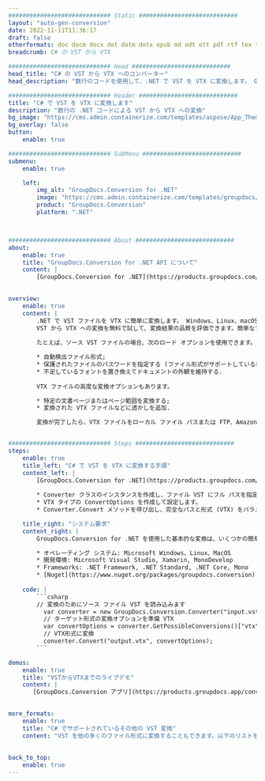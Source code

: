 ```yaml
---
############################# Static ############################
layout: "auto-gen-conversion"
date: 2022-11-11T11:36:17
draft: false
otherformats: doc docm docx dot dotm dotx epub md odt ott pdf rtf tex txt vdx vsdm vsdx vssm vssx vstm vstx vsx vtx xps
breadcrumb: C# の VST から VTX

############################# Head ############################
head_title: "C# の VST から VTX へのコンバーター"
head_description: "数行のコードを使用して、.NET で VST を VTX に変換します。 GroupDocs ドキュメント変換 API を使用して、160 を超えるファイル形式を変換します。"

############################# Header ############################
title: "C# で VST を VTX に変換します"
description: "数行の .NET コードによる VST から VTX への変換"
bg_image: "https://cms.admin.containerize.com/templates/aspose/App_Themes/V3/images/bg/header1.png"
bg_overlay: false
button:
    enable: true

############################# SubMenu ############################
submenu:
    enable: true

    left:
        img_alt: "GroupDocs.Conversion for .NET"
        image: "https://cms.admin.containerize.com/templates/groupdocs/images/product-logos/90x90-noborder/groupdocs-conversion-net.png"
        product: "GroupDocs.Conversion"
        platform: ".NET"



############################# About ############################
about:
    enable: true
    title: "GroupDocs.Conversion for .NET API について"
    content: |
        [GroupDocs.Conversion for .NET](https://products.groupdocs.com/conversion/net/) を使用して、Microsoft Word、Excel、PowerPoint、PDF、Visio、およびその他の形式を変換できます。 GroupDocs.Conversion は、高いパフォーマンスが要求されるバックエンドおよび内部システムに適したスタンドアロン API です。 Microsoft や Open Office などのソフトウェアには依存しません。
    

overview:
    enable: true
    content: |
        .NET で VST ファイルを VTX に簡単に変換します。 Windows、Linux、macOS など、任意のプラットフォームで C# コード行を 2 行だけ使用できます。
        VST から VTX への変換を無料で試して、変換結果の品質を評価できます。簡単なファイル変換のシナリオに加えて、ソース VST ファイルをロードし、出力 VTX 結果を保存するためのより高度なオプションを試すことができます。 
        
        たとえば、ソース VST ファイルの場合、次のロード オプションを使用できます。

        * 自動検出ファイル形式;
        * 保護されたファイルのパスワードを指定する (ファイル形式がサポートしている場合);
        * 不足しているフォントを置き換えてドキュメントの外観を維持する.
        
        VTX ファイルの高度な変換オプションもあります。

        * 特定の文書ページまたはページ範囲を変換する;
        * 変換された VTX ファイルなどに透かしを追加.

        変換が完了したら、VTX ファイルをローカル ファイル パスまたは FTP、Amazon S3、Google Drive、Dropbox などのサードパーティ ストレージに保存できます。注意してください - VST を {{ に変換するにはTO}} MS Office、Open Office、Adobe Acrobat Reader などの追加のソフトウェアをインストールする必要はありません。


############################# Steps ############################
steps:
    enable: true
    title_left: "C# で VST を VTX に変換する手順"
    content_left: |
        [GroupDocs.Conversion for .NET](https://products.groupdocs.com/conversion/net/) を使用すると、開発者は数行のコードで VST ファイルを VTX に簡単に変換できます。
        
        * Converter クラスのインスタンスを作成し、ファイル VST にフル パスを指定します。
        * VTX タイプの ConvertOptions を作成して設定します。
        * Converter.Convert メソッドを呼び出し、完全なパスと形式 (VTX) をパラメーターとして渡します。

    title_right: "システム要求"
    content_right: |
        GroupDocs.Conversion for .NET を使用した基本的な変換は、いくつかの簡単な手順で実行できます。当社の API は、すべての主要なプラットフォームとオペレーティング システムでサポートされています。以下のコードを実行する前に、システムに次の前提条件がインストールされていることを確認してください。

        * オペレーティング システム: Microsoft Windows、Linux、MacOS
        * 開発環境: Microsoft Visual Studio, Xamarin, MonoDevelop
        * Frameworks: .NET Framework, .NET Standard, .NET Core, Mono
        * [Nuget](https://www.nuget.org/packages/groupdocs.conversion) から最新の GroupDocs.Conversion for .NET を取得します
         
    code: |
        ```csharp    
        // 変換のためにソース ファイル VST を読み込みます
          var converter = new GroupDocs.Conversion.Converter("input.vst");
          // ターゲット形式の変換オプションを準備 VTX
          var convertOptions = converter.GetPossibleConversions()["vtx"].ConvertOptions;
          // VTX形式に変換
          converter.Convert("output.vtx", convertOptions);
        ```

demos:
    enable: true
    title: "VSTからVTXまでのライブデモ"
    content: |
       [GroupDocs.Conversion アプリ](https://products.groupdocs.app/conversion/family) Web サイトにアクセスして、今すぐ VST を VTX に変換してください。オンラインデモには次の利点があります
          

more_formats:
    enable: true
    title: "C# でサポートされているその他の VST 変換"
    content: "VST を他の多くのファイル形式に変換することもできます。以下のリストをご覧ください。"
       
       
back_to_top:
    enable: true
---
```

